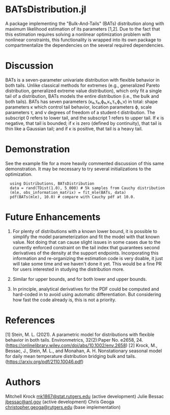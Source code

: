 
# BATsDistribution.jl

A package implementing the "Bulk-And-Tails" (BATs) distribution along with
maximum likelihood estimation of its parameters [1,2]. Due to the fact that
this estimation requires solving a nonlinear optimization problem with nonlinear constraints, 
this functionality is wrapped into its own package to compartmentalize the
dependencies on the several required dependencies.

# Discussion
BATs is a seven-parameter univariate distribution with flexible behavior in both tails.
Unlike classical methods for extremes (e.g., generalized Pareto distribution, generalized
extreme value distribution), which only fit a single tail of a distribution, BATs models the
entire distribution (i.e., the bulk and both tails). BATs has seven parameters (κ₀,τ₀,ϕ₀,κ₁,τ₁,ϕ₁,ν)
in total: shape parameters κ which control tail behavior, location parameters ϕ, scale
parameters τ, and ν degrees of freedom of a student-t distribution. The subscript 0 
refers to lower tail, and the subscript 1 refers to upper tail. If κ is negative, that tail is 
bounded; if κ is zero (defined by continuity), that tail is thin like a Gaussian tail; and if
κ is positive, that tail is a heavy tail.

# Demonstration

See the example file for a more heavily commented discussion of this same
demonstration. It may be necessary to try several initializations to the
optimization.

````{julia}
  using Distributions, BATsDistribution
  data = rand(TDist(1.0), 5_000) # 5k samples from Cauchy distribution
  (mle, obs_information_matrix) = fit_mle(BATs, data)
  pdf(BATs(mle), 10.0) # compare with Cauchy pdf at 10.0.
````

# Future Enhancements

1) For plenty of distributions with a known lower bound, it is possible to
simplify the model parameterization and fit the model with that known value. Not
doing that can cause slight issues in some cases due to the currently enforced
constraint on the tail index that guarantees second derivatives of the density
at the support endpoints. Incorporating this information and re-organizing the
estimation code is very doable, it just will take some time and we haven't done
it yet. This would be a fine PR for users interested in studying the
distribution more. 

2) Similar for upper bounds, and for both lower and upper bounds.

3) In principle, analytical derivatives for the PDF could be computed and
hard-coded in to avoid using automatic differentiation. But considering how fast
the code already is, this is not a priority.

# References

[1] Stein, M. L. (2021).  A parametric model for distributions with flexible behavior in both tails. Environmetrics, 32(2):Paper No. e2658, 24. (https://onlinelibrary.wiley.com/doi/abs/10.1002/env.2658)
[2] Krock, M., Bessac, J., Stein, M. L., and Monahan, A. H. Nonstationary seasonal model for daily mean temperature distribution bridging bulk and tails. (https://arxiv.org/pdf/2110.10046.pdf)

# Authors
Mitchell Krock <mk1867@stat.rutgers.edu> (active development)
Julie Bessac <jbessac@anl.gov> (active development)
Chris Geoga <christopher.geoga@rutgers.edu> (base implementation)


